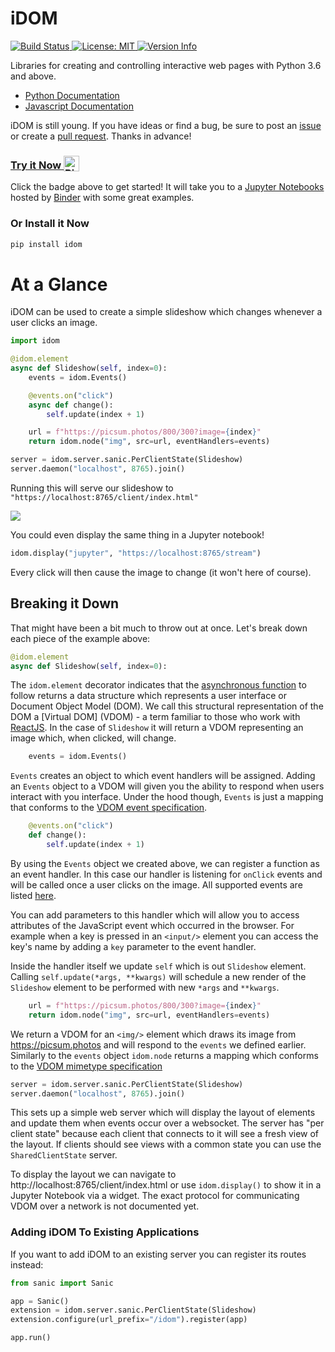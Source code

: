 # iDOM

<a href="https://travis-ci.com/rmorshea/idom">
  <img alt="Build Status" src="https://travis-ci.com/rmorshea/idom.svg?branch=master"/>
</a>
<a href="https://github.com/rmorshea/idom/blob/master/LICENSE"/>
  <img alt="License: MIT" src="https://img.shields.io/badge/License-MIT-purple.svg">
</a>
<a href="https://pypi.python.org/pypi/idom">
  <img alt="Version Info" src="https://img.shields.io/pypi/v/spectate.svg"/>
</a>

Libraries for creating and controlling interactive web pages with Python 3.6 and above.

* [Python Documentation](https://idom.readthedocs.io/en/latest/)
* [Javascript Documentation](https://github.com/rmorshea/idom/blob/master/src/js/README.md)

iDOM is still young. If you have ideas or find a bug, be sure to post an
[issue](https://github.com/rmorshea/idom/issues)
or create a
[pull request](https://github.com/rmorshea/idom/pulls). Thanks in advance!


<h3>
  <a href="https://mybinder.org/v2/gh/rmorshea/idom/master?filepath=examples%2Fintroduction.ipynb">
    Try it Now
    <img alt="Binder" valign="bottom" height="25px"
    src="https://mybinder.org/badge_logo.svg"
    />
  </a>
</h3>

Click the badge above to get started! It will take you to a [Jupyter Notebooks](https://jupyter.org/)
hosted by [Binder](https://mybinder.org/) with some great examples.


### Or Install it Now

```bash
pip install idom
```


# At a Glance

iDOM can be used to create a simple slideshow which changes whenever a user clicks an image.

```python
import idom

@idom.element
async def Slideshow(self, index=0):
    events = idom.Events()

    @events.on("click")
    async def change():
        self.update(index + 1)

    url = f"https://picsum.photos/800/300?image={index}"
    return idom.node("img", src=url, eventHandlers=events)

server = idom.server.sanic.PerClientState(Slideshow)
server.daemon("localhost", 8765).join()
```

Running this will serve our slideshow to `"https://localhost:8765/client/index.html"`

<img src='https://picsum.photos/800/300?random'/>

You could even display the same thing in a Jupyter notebook!

```python
idom.display("jupyter", "https://localhost:8765/stream")
```

Every click will then cause the image to change (it won't here of course).


## Breaking it Down

That might have been a bit much to throw out at once. Let's break down each piece of the
example above:

```python
@idom.element
async def Slideshow(self, index=0):
```

The `idom.element` decorator indicates that the
[asynchronous function](https://realpython.com/async-io-python/)
to follow returns a data structure which represents a user interface or Document Object
Model (DOM). We call this structural representation of the DOM a [Virtual DOM] (VDOM) - a
term familiar to those who work with
[ReactJS](https://reactjs.org/docs/faq-internals.html). In the case of `Slideshow` it
will return a VDOM representing an image which, when clicked, will change.

```python
    events = idom.Events()
```

`Events` creates an object to which event handlers will be assigned. Adding an `Events`
object to a VDOM will given you the ability to respond when users interact with you
interface. Under the hood though, `Events` is just a mapping that conforms to the
[VDOM event specification](https://github.com/nteract/vdom/blob/master/docs/event-spec.md).

```python
    @events.on("click")
    def change():
        self.update(index + 1)
```

By using the `Events` object we created above, we can register a function as an event
handler. In this case our handler is listening for `onClick` events and will be called
once a user clicks on the image. All supported events are listed
[here](https://reactjs.org/docs/events.html).

You can add parameters to this handler which will allow you to access attributes of the
JavaScript event which occurred in the browser. For example when a key is pressed in
an `<input/>` element you can access the key's name by adding a `key` parameter to
the event handler.

Inside the handler itself we update `self` which is out `Slideshow` element. Calling
`self.update(*args, **kwargs)` will schedule a new render of the `Slideshow` element to
be performed with new `*args` and `**kwargs`.

```python
    url = f"https://picsum.photos/800/300?image={index}"
    return idom.node("img", src=url, eventHandlers=events)
```

We return a VDOM for an `<img/>` element which draws its image from https://picsum.photos
and will respond to the `events` we defined earlier. Similarly to the `events` object
`idom.node` returns a mapping which conforms to the
[VDOM mimetype specification](https://github.com/nteract/vdom/blob/master/docs/mimetype-spec.md)


```python
server = idom.server.sanic.PerClientState(Slideshow)
server.daemon("localhost", 8765).join()
```

This sets up a simple web server which will display the layout of elements and update
them when events occur over a websocket. The server has "per client state" because
each client that connects to it will see a fresh view of the layout. If clients should
see views with a common state you can use the `SharedClientState` server.

To display the layout we can
navigate to http://localhost:8765/client/index.html or use `idom.display()` to show
it in a Jupyter Notebook via a widget. The exact protocol for communicating VDOM
over a network is not documented yet.


### Adding iDOM To Existing Applications

If you want to add iDOM to an existing server you can register its routes instead:

```python
from sanic import Sanic

app = Sanic()
extension = idom.server.sanic.PerClientState(Slideshow)
extension.configure(url_prefix="/idom").register(app)

app.run()
```
